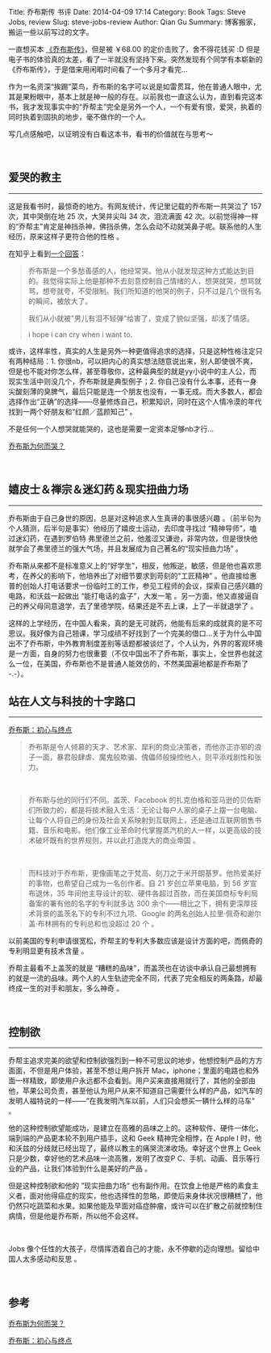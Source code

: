 Title: 乔布斯传 书评
Date: 2014-04-09 17:14
Category: Book
Tags: Steve Jobs, review
Slug: steve-jobs-review
Author: Qian Gu
Summary: 博客搬家，搬运一些以前写过的文字。 

一直想买本 [《乔布斯传》][jobs]，但是被 ￥68.00 的定价击败了，舍不得花钱买 :D 但是电子书的体验真的太差，看了一半就没有坚持下来。突然发现有个同学有本崭新的《乔布斯传》，于是借来用闲暇时间看了一个多月才看完...

作为一名资深“挨踢”菜鸟，乔布斯的名字可以说是如雷贯耳，他在普通人眼中，尤其是果粉眼中，基本上就是神一般的存在。以前我也一直这么认为，直到看完这本书，我才发现事实中的“乔帮主”完全是另外一个人，一个有爱有恨，爱哭，执着的同时执着到固执的地步，毫不做作的一个人。

写几点感触吧，以证明没有白看这本书，看书的价值就在与思考～

[jobs]: http://book.douban.com/subject/6798611/

<br>

## 爱哭的教主
* * *

这是我看书时，最惊奇的地方。有网友统计，传记里记载的乔布斯一共哭泣了 157 次，其中哭倒在地 25 次，大哭并尖叫 34 次，泪流满面 42 次。以前觉得神一样的“乔帮主”肯定是神挡杀神，佛挡杀佛，怎么会动不动就哭鼻子呢。联系他的人生经历，原来这样子更符合他的性格 。

在知乎上看到[一个回答][zhihu]：

> 乔布斯是一个多愁善感的人，他经常哭。他从小就发现这种方式能达到目的。我觉得实际上他是那种不去刻意控制自己情绪的人，想哭就哭，想骂就骂，想夸就夸，不受限制。我们所知道的他哭的例子，只不过是几个很有名的瞬间，被放大了。
>
> 我们从小就被"男儿有泪不轻弹"给害了，变成了貌似坚强，却浅了情感。
>
> i hope i can cry when i want to.

[zhihu]: http://www.zhihu.com/question/19875002

或许，这样率性，真实的人生是另外一种更值得追求的选择，只是这种性格注定只有两种结局：1. 你很nb，可以把内心的真实想法随意说出来，别人即使很不爽，但是也不能对你怎么样，甚至尊敬你，这种最典型的就是yy小说中的主人公，而现实生活中则没几个，乔布斯就是典型例子；2. 你自己没有什么本事，还有一身尖酸刻薄的臭脾气，最后只能是连一个朋友也没有，一事无成。而大多数人，都会选择作出“正确”的选择——尽量修炼自己，积累知识，同时在这个人情冷漠的年代找到一两个好朋友和“红颜／蓝颜知己” 。

不是任何一个人想哭就能哭的，这也是需要一定资本足够nb才行...

[乔布斯为何而哭？](http://www.ithome.com/html/it/50290.htm)

<br>

## 嬉皮士＆禅宗＆迷幻药＆现实扭曲力场
* * *

乔布斯由于自己身世的原因，总是对这种追求人生真谛的事很感兴趣 。（前半句为个人猜测，后半句是事实）他经历了嬉皮士运动，去印度寻找过 “精神导师”，嗑过迷幻药，在遇到罗伯特 弗里德兰之前，他羞涩又谦逊，非常内敛，但是很快他就学会了弗里德兰的强大气场，并且发展成为自己著名的“现实扭曲力场” 。

乔布斯从来都不是标准意义上的“好学生”，相反，他叛逆，敏感，但是他也喜欢思考，在养父的影响下，他培养出了对细节要求到苛刻的“工匠精神” 。他直接给惠普的创始人打电话要求一份临时工的工作，参见工程师的会议，探索自己感兴趣的电路，和沃兹一起做出 “能打电话的盒子”，大发一笔 。另一方面，他又直接逼自己的养父母同意退学，去了里德学院，结果还是不去上课，上了一半就退学了 。

这样的上学经历，在中国人看来，真的是无可就药，他能有后来的成就真的是不可思议。我好像为自己翘课，学习成绩不好找到了一个完美的借口...关于为什么中国出不了乔布斯，中外教育制度差别等话题都被谈烂了，个人认为，外界的客观环境是一方面，自身的努力也很重要（不仅中国出不了乔布斯，事实上，全世界也就这么一位，在美国，乔布斯也不是普通人能效仿的，不然美国遍地都是乔布斯了 -.-）。

## 站在人文与科技的十字路口
* * *

[乔布斯：初心与终点][blog1]

> 乔布斯是令人倾慕的天才、艺术家、犀利的商业决策者，而他亦正亦邪的浪子一面，暴君般肆虐、魔鬼般欺骗、傀儡师般操控他人，则平添戏剧性和张力。

<br>

> 乔布斯与他的同行们不同。盖茨、Facebook 的扎克伯格和亚马逊的贝佐斯们所致力的，都是将技术融入生活：无论让每户人家的桌子上摆一台电脑、让每个人将自己的身份及社会关系映射到互联网上，还是通过互联网销售书籍、音乐和电影。他们像工业革命时代掌握蒸汽机的人一样，以更高级的技术破坏既有的世界规则，并以此打造庞大的商业帝国 。

<br>

> 而科技对于乔布斯，更像画笔之于梵高、刻刀之于米开朗基罗。他热爱美好的事物，也希望自己成为一名创作者。自 21 岁创立苹果电脑，到 56 岁宣布退休，35 年间他主导设计的软、硬件各超过百款，而在美国商标专利局备案的署有他的名字的专利就多达 300 余个——相比之下，拥有更深厚技术背景的盖茨名下的专利不过九项、Google 的两名创始人拉里·佩奇和谢尔盖·布林拥有的专利总和也没超过 20 个 。

以前美国的专利申请很宽松，乔帮主的专利大多数应该是设计方面的吧，而佩奇的专利明显更有技术含量 。

乔帮主最看不上盖茨的就是 “糟糕的品味”，而盖茨也在访谈中承认自己最想拥有的就是一流的品味。两个人的人生轨迹完全不同，代表了完全相反的两条路，却最终成一生的对手和朋友，多么神奇 。

[blog1]: http://apple4us.com/2011/10/jobs-begin-end.html

<br>

## 控制欲
* * *

乔帮主追求完美的欲望和控制欲强烈到一种不可思议的地步，他想控制产品的方方面面，不但是用户体验，甚至不想让用户拆开 Mac，iphone；里面的电路也和外面一样精致，即使用户永远都不会看到。用户买来直接用就行了，其他的全部由他，苹果公司负责，甚至他认为用户从来不知道自己需要什么样的产品，如汽车的发明人福特说的一样——”在我发明汽车以前，人们只会想买一辆什么样的马车“ 。

他的这种控制欲望能成功，是建立在高雅的品味之上的。这种软件、硬件一体化，端到端的产品更本轮不到用户插手，这和 Geek 精神完全相悖，在 Apple I 时，他和沃兹的分歧就已经出现了，最终以教主的痛哭流涕收场。幸好这个世界上 Geek 只是少数，幸好他的艺术品味一流高雅，发明了改变P C、手机、动画、音乐等行业的产品，让我们体验到什么是美好的产品 。

但是这种控制欲和他的 ”现实扭曲力场“ 也有副作用。在饮食上他是严格的素食主义者，面对他得癌症的现实，他也选择性的忽略，即使后来身体状况很糟糕了，他仍然只吃蔬菜和水果。如果他能及早面对癌症肿瘤，或许可以在扩散之前就控制住病情，但是他是乔布斯，所以他不会这样。

<br>

Jobs 像个任性的大孩子，尽情挥洒着自己的才能，永不停歇的迈向理想。留给中国人太多感动和反思 。

<br>

## 参考

[乔布斯为何而哭？](http://www.ithome.com/html/it/50290.htm)

[乔布斯：初心与终点][blog1]
